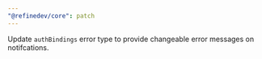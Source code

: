 ```yaml
---
"@refinedev/core": patch
---
```


Update `authBindings` error type to provide changeable error messages on notifcations.
